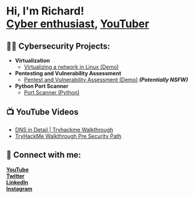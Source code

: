 <h1>Hi, I'm Richard! <br/><a href="https://itrichardrance.com">Cyber enthusiast</a>, <a href="https://www.youtube.com/channel/UCrzaXepdKQUcVuJVpeL4qaQ">YouTuber</a></h1>

<h2>👨‍💻 Cybersecurity Projects:</h2>

- <b>Virtualization</b>
  - [Virtualizing a network in Linux (Demo)](https://itrichardrance.com/wp-content/uploads/2020/11/Linux-Admin.webm)
- <b>Pentesting and Vulnerability Assessment</b>
  - [Pentest and Vulnerability Assessment (Demo)](https://itrichardrance.com/wp-content/uploads/2020/11/zoom-final-procjectC.mp4) <b><i>(Potentially NSFW)</b></i>
- <b>Python Port Scanner</b>
  - [Port Scanner (Python)](https://github.com/richardrance/portfolio)


<h2>📺 YouTube Videos</h2>

- [DNS in Detail | Tryhackme Walkthrough](https://www.youtube.com/watch?v=S_yjjX4d61s&t=3s)
- [TryHackMe Walkthrough Pre Security Path](https://www.youtube.com/watch?v=tMSjHn5XmQU&t=1s)

<h2> 🤳 Connect with me:</h2>

<a href="https://www.youtube.com/channel/UCrzaXepdKQUcVuJVpeL4qaQ"><b>YouTube</b></a> <br/>
<a href="https://twitter.com/nerdATM"><b>Twitter</b></a> <br/>
<a href="https://www.linkedin.com/in/richardrance"><b>LinkedIn</b></a> <br/>
<a href="https://www.instagram.com/cyberrick23/"><b>Instagram</b></a> <br/>



<!--
**joshmadakor1/joshmadakor1** is a ✨ _special_ ✨ repository because its `README.md` (this file) appears on your GitHub profile.

Here are some ideas to get you started:

- 🔭 I’m currently working on ...
- 🌱 I’m currently learning ...
- 👯 I’m looking to collaborate on ...
- 🤔 I’m looking for help with ...
- 💬 Ask me about ...
- 📫 How to reach me: ...
- 😄 Pronouns: ...
- ⚡ Fun fact: ...
-->
